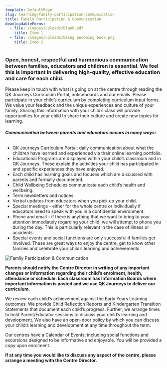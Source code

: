 ```yaml
---
template: DefaultPage
slug: learning/family-participation-communication
title: Family Participation & Communication
downloadableForms:
  - file: /images/uploads/blank.pdf
    title: Item 1
  - file: /images/uploads/being becoming book.png
    title: Item 2
---
```


### Open, honest, respectful and harmonious communication between families, educators and children is essential. We feel this is important in delivering high-quality, effective education and care for each child.

Please keep in touch with what is going on at the centre through reading the QK Journeys Curriculum Portal, noticeboards and our emails. Please participate in your child’s curriculum by completing curriculum input forms. We value your feedback and the unique experiences and culture of your family. Sharing this information with your child’s class will provide opportunities for your child to share their culture and create new topics for learning.

###### **Communication between parents and educators occurs in many ways:**

- QK Journeys Curriculum Portal; daily communication about what the children have learned and experienced via their online learning portfolio.
- Educational Programs are displayed within your child’s classroom and in QK Journeys. These explain the activities your child has participated in and specific experiences they have enjoyed.
- Each child has learning goals and focuses which are discussed with parents and formally documented.
- Child Wellbeing Schedules communicate each child’s health and wellbeing.
- Term newsletters and notices.
- Verbal updates from educators when you pick up your child.
- Special meetings - either for the whole centre or individually if educators need to speak with you in a confidential environment.
- Phone and email - if there is anything that we want to bring to your attention immediately regarding your child, we will attempt to phone you during the day. This is particularly relevant in the case of illness or accidents.
- Special events and social functions are only successful if families get involved. These are great ways to enjoy the centre, get to know other families and celebrate your child’s learning and achievements.

![Family Participation & Communication](/images/uploads/baby.jpg)

**Parents should notify the Centre Director in writing of any important changes or information regarding their child’s enrolment, health, attendance or schedule. Each classroom has Information Boards where important information is posted and we use QK Journeys to deliver our curriculum.**

We review each child’s achievement against the Early Years Learning outcomes. We provide Child Reflection Reports and Kindergarten Transition Statements that document each child’s progress. Further, we arrange times to hold Parent/Educator sessions to discuss your child’s learning and development. We also have an open-door policy by which you can discuss your child’s learning and development at any time throughout the term.

Our centres have a Calendar of Events; including social functions and excursions designed to be informative and enjoyable. You will be provided a copy upon enrolment.

**If at any time you would like to discuss any aspect of the centre, please arrange a meeting with the Centre Director.**
